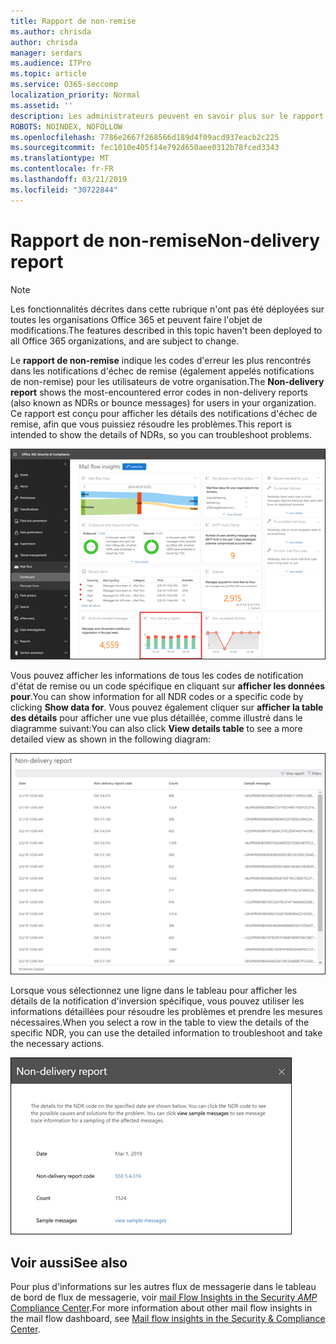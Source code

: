 ```yaml
---
title: Rapport de non-remise
ms.author: chrisda
author: chrisda
manager: serdars
ms.audience: ITPro
ms.topic: article
ms.service: O365-seccomp
localization_priority: Normal
ms.assetid: ''
description: Les administrateurs peuvent en savoir plus sur le rapport de non-remise dans le tableau de bord de flux de messagerie dans le centre de sécurité & de la sécurité d'Office 365.
ROBOTS: NOINDEX, NOFOLLOW
ms.openlocfilehash: 7786e2667f268566d189d4f09acd937eacb2c225
ms.sourcegitcommit: fec1010e405f14e792d650aee0312b78fced3343
ms.translationtype: MT
ms.contentlocale: fr-FR
ms.lasthandoff: 03/21/2019
ms.locfileid: "30722844"
---
```

# <a name="non-delivery-report"></a><span data-ttu-id="2f824-103">Rapport de non-remise</span><span class="sxs-lookup"><span data-stu-id="2f824-103">Non-delivery report</span></span>

> [!NOTE]
> <span data-ttu-id="2f824-104">Les fonctionnalités décrites dans cette rubrique n'ont pas été déployées sur toutes les organisations Office 365 et peuvent faire l'objet de modifications.</span><span class="sxs-lookup"><span data-stu-id="2f824-104">The features described in this topic haven't been deployed to all Office 365 organizations, and are subject to change.</span></span>

<span data-ttu-id="2f824-105">Le **rapport de non-remise** indique les codes d'erreur les plus rencontrés dans les notifications d'échec de remise (également appelés notifications de non-remise) pour les utilisateurs de votre organisation.</span><span class="sxs-lookup"><span data-stu-id="2f824-105">The **Non-delivery report** shows the most-encountered error codes in non-delivery reports (also known as NDRs or bounce messages) for users in your organization.</span></span> <span data-ttu-id="2f824-106">Ce rapport est conçu pour afficher les détails des notifications d'échec de remise, afin que vous puissiez résoudre les problèmes.</span><span class="sxs-lookup"><span data-stu-id="2f824-106">This report is intended to show the details of NDRs, so you can troubleshoot problems.</span></span>

![Notification d'échec de remise dans le tableau de bord de flux de messagerie dans le centre de sécurité & conformité Office 365](media/non-delivery-report-selected.png)

<span data-ttu-id="2f824-108">Vous pouvez afficher les informations de tous les codes de notification d'état de remise ou un code spécifique en cliquant sur **afficher les données pour**.</span><span class="sxs-lookup"><span data-stu-id="2f824-108">You can show information for all NDR codes or a specific code by clicking **Show data for**.</span></span> <span data-ttu-id="2f824-109">Vous pouvez également cliquer sur **afficher la table des détails** pour afficher une vue plus détaillée, comme illustré dans le diagramme suivant:</span><span class="sxs-lookup"><span data-stu-id="2f824-109">You can also click **View details table** to see a more detailed view as shown in the following diagram:</span></span>

![Afficher la table des détails dans le rapport de non-remise](media/non-delivery-report-view-details-table.png)

<span data-ttu-id="2f824-111">Lorsque vous sélectionnez une ligne dans le tableau pour afficher les détails de la notification d'inversion spécifique, vous pouvez utiliser les informations détaillées pour résoudre les problèmes et prendre les mesures nécessaires.</span><span class="sxs-lookup"><span data-stu-id="2f824-111">When you select a row in the table to view the details of the specific NDR, you can use the detailed information to troubleshoot and take the necessary actions.</span></span>

![Sélectionner une ligne dans le tableau des détails dans le rapport de non-remise](media/non-delivery-report-details-table-select-row.png)

## <a name="see-also"></a><span data-ttu-id="2f824-113">Voir aussi</span><span class="sxs-lookup"><span data-stu-id="2f824-113">See also</span></span>

<span data-ttu-id="2f824-114">Pour plus d'informations sur les autres flux de messagerie dans le tableau de bord de flux de messagerie, voir [mail Flow Insights in the Security _AMP_ Compliance Center](mail-flow-insights-v2.md).</span><span class="sxs-lookup"><span data-stu-id="2f824-114">For more information about other mail flow insights in the mail flow dashboard, see [Mail flow insights in the Security & Compliance Center](mail-flow-insights-v2.md).</span></span>
